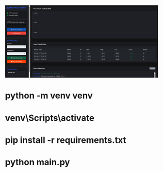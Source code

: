 ![ScreenShot](data/ss.jpg)

# python -m venv venv

# venv\Scripts\activate

# pip install -r requirements.txt

# python main.py
